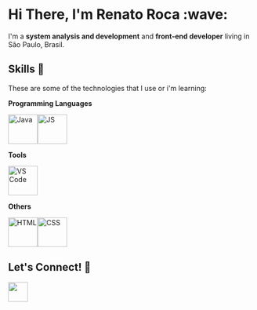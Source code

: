 
<h1>Hi There, I'm Renato Roca :wave:</h1>

I'm a **system analysis and development** and **front-end developer** living in São Paulo, Brasil.

## Skills :muscle:

These are some of the technologies that I use or i'm learning:

**Programming Languages**

<img title="Java" alt="Java" width="60px" src="https://cdn.jsdelivr.net/gh/devicons/devicon/icons/java/java-original-wordmark.svg"><img alt="JS" title="JavaScript" width="60px" src="https://cdn.jsdelivr.net/gh/devicons/devicon/icons/javascript/javascript-original.svg">

**Tools**

<img title="VS Code" alt="VS Code" width="60px" src="https://cdn.jsdelivr.net/gh/devicons/devicon/icons/vscode/vscode-original.svg">


**Others**

<img title="HTML" alt="HTML" width="60px" src="https://cdn.jsdelivr.net/gh/devicons/devicon/icons/html5/html5-original.svg"><img title="CSS" alt="CSS" width="60px" src="https://cdn.jsdelivr.net/gh/devicons/devicon/icons/css3/css3-original.svg">
<br>

## Let's Connect! :handshake:

<a href="https://www.linkedin.com/in/renato-roca-dev/"><img src="https://cdn.jsdelivr.net/gh/devicons/devicon/icons/linkedin/linkedin-original.svg" width="40">
